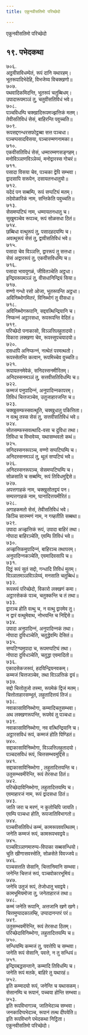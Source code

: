 ```yaml
---
title: एकूनवीसतिमो परिच्छेदो

---
```

एकूनवीसतिमो परिच्छेदो  


## १९. पभेदकथा

७०६.  
अट्ठवीसविधम्पेतं, रूपं दानि यथारहम्।  
भूतरूपादिभेदेहि, विभजेय्य विचक्खणो॥  
७०७.  
पथवादिकमिदन्ति, भूतरूपं चतुब्बिधम्।  
उपादारूपमञ्‍ञं तु, चतुवीसतिविधं भवे॥  
७०८.  
पञ्‍चविधम्पि चक्खादिरूपमज्झत्तिकं मतम्।  
तेवीसतिविधं सेसं, बाहिरन्ति पवुच्‍चति॥  
७०९.  
रूपसद्दगन्धरसफोट्ठब्बा सत्त पञ्‍चधा।  
पञ्‍चप्पसादविसया, पञ्‍चारम्मणनामका॥  
७१०.  
एकवीसतिविधं सेसं, धम्मारम्मणसङ्गहम्।  
मनोविञ्‍ञाणविञ्‍ञेय्यं, मनोद्वारस्स गोचरं॥  
७११.  
पसादा विसया चेव, पञ्‍चका द्वेपि सम्भवा।  
द्वादसापि सरूपेन, दसायतनधातुयो॥  
७१२.  
यदेदं पन सब्बम्पि, रूपं सप्पटिघं मतम्।  
तदेवोळारिकं नाम, सन्तिकेति पवुच्‍चति॥  
७१३.  
सेसमप्पटिघं नाम, धम्मायतनधातु च।  
सुखुमञ्‍चेव रूपञ्‍च, रूपं सोळसधा ठितं॥  
७१४.  
छब्बिधा वत्थुरूपं तु, पसादहदयम्पि च।  
अवत्थुरूपं सेसं तु, द्वावीसतिविधं भवे॥  
७१५.  
पसादा चेव विञ्‍ञत्ति, द्वाररूपं तु सत्तधा।  
सेसं अद्वाररूपं तु, एकवीसविधम्पि च॥  
७१६.  
पसादा भावयुगळं, जीवितञ्‍चेति अट्ठधा।  
इन्द्रियरूपमञ्‍ञं तु, वीसधानिन्द्रियं सिया॥  
७१७.  
वण्णो गन्धो रसो ओजा, भूतरूपन्ति अट्ठधा।  
अविनिब्भोगमितरं, विनिब्भोगं तु वीसधा॥  
७१८.  
अविनिब्भोगरूपानि, सद्दवत्थिन्द्रियानि च।  
निप्फन्‍नं अट्ठारसधा, रूपरूपन्ति वेदितं॥  
७१९.  
परिच्छेदो पनाकासो, विञ्‍ञत्तिलहुतादयो।  
विकारा लक्खणा चेव, रूपस्सुपचयादयो॥  
७२०.  
दसधापि अनिप्फन्‍नं, नत्थेतं परमत्थतो।  
रूपस्सेतन्ति कत्वान, रूपमिच्‍चेव वुच्‍चति॥  
७२१.  
रूपायतनमेवेकं, सनिदस्सनमीरितम्।  
अनिदस्सनमञ्‍ञं तु, सत्तवीसतिविधम्पि च॥  
७२२.  
कम्मजं पनुपादिन्‍नं, अनुपादिन्‍नकापरम्।  
तिविधं चित्तजञ्‍चेव, उतुजाहारजन्ति च॥  
७२३.  
चक्खुसम्फस्सवत्थूति, चक्खुधातु पकित्तिता।  
न वत्थु तस्स सेसं तु, सत्तवीसतिविधं भवे॥  
७२४.  
सोतसम्फस्सवत्थादि-वसा च दुविधा तथा।  
तिविधा च विभावेय्य, यथासम्भवतो कथं॥  
७२५.  
सनिदस्सनरूपञ्‍च, वण्णो सप्पटिघम्पि च।  
अनिदस्सनमञ्‍ञं तु, थूलं सप्पटिघं भवे॥  
७२६.  
अनिदस्सनरूपञ्‍च, सेसमप्पटिघम्पि च।  
सोळसाति च सब्बम्पि, रूपं तिविधमुद्दिसे॥  
७२७.  
अपत्तगाहकं नाम, चक्खुसोतद्वयं पन।  
सम्पत्तगाहकं नाम, घानादित्तयमीरितं॥  
७२८.  
अगाहकमतो सेसं, तेवीसतिविधं भवे।  
किञ्‍चि सारम्मणं नाम, न गय्हतीति सब्बथा॥  
७२९.  
उपादा अज्झत्तिकं रूपं, उपादा बाहिरं तथा।  
नोपादा बाहिरञ्‍चेति, एवम्पि तिविधं भवे॥  
७३०.  
अज्झत्तिकमुपादिन्‍नं, बाहिरञ्‍च तथापरम्।  
अनुपादिन्‍नकञ्‍चेति, एवमादिवसापि च॥  
७३१.  
दिट्ठं रूपं सुतं सद्दो, गन्धादि तिविधं मुतम्।  
विञ्‍ञातमञ्‍ञविञ्‍ञेय्यं, मनसाति चतुब्बिधं॥  
७३२.  
रूपरूपं परिच्छेदो, विकारो लक्खणं कमा।  
अट्ठारसेककं पञ्‍च, चतुक्‍कन्ति च तं तथा॥  
७३३.  
द्वारञ्‍च होति वत्थु च, न वत्थु द्वारमेव तु।  
न द्वारं वत्थुमेवाथ, नोभयन्ति च निद्दिसे॥  
७३४.  
उपादा अनुपादिन्‍नं, अनुपादिन्‍नकं तथा।  
नोपादा दुविधञ्‍चेति, चतुद्धेवम्पि देसितं॥  
७३५.  
सप्पटिग्घमुपादा च, रूपमप्पटिघं तथा।  
नोपादा दुविधञ्‍चेति, चतुद्धा एवमादितो॥  
७३६.  
एकादसेकजरूपं, हदयिन्द्रियनवकम्।  
कम्मजं चित्तजञ्‍चेव, तथा विञ्‍ञत्तिकं द्वयं॥  
७३७.  
सद्दो चित्तोतुजो तस्मा, रूपमेकं द्विजं मतम्।  
चित्तोताहारसम्भूतं, लहुतादित्तयं तिजं॥  
७३८.  
नवाकासाविनिब्भोगा, कम्मादिचतुसम्भवा।  
अथ लक्खणरूपन्ति, रूपमेवं तु पञ्‍चधा॥  
७३९.  
नवाकासाविनिब्भोगा, नव वत्थिन्द्रियानि च।  
अट्ठारसविधं रूपं, कम्मजं होति पिण्डितं॥  
७४०.  
सद्दाकासाविनिब्भोगा, विञ्‍ञत्तिलहुतादयो।  
पञ्‍चदसविधं रूपं, चित्तसम्भवमुद्दिसे॥  
७४१.  
सद्दाकासाविनिब्भोगा , लहुतादित्तयन्ति च।  
उतुसम्भवमीरेन्ति, रूपं तेरसधा ठितं॥  
७४२.  
परिच्छेदाविनिब्भोगा, लहुतादित्तयम्पि च।  
एवमाहारजं नाम, रूपं द्वादसधा ठितं॥  
७४३.  
जाति जरा च मरणं, न कुतोचिपि जायति।  
एवम्पि पञ्‍चधा होति, रूपजातिविभागतो॥  
७४४.  
पञ्‍चवीसतिविधं कम्मं, कामरूपववत्थितम्।  
जनेति कम्मजं रूपं, कामरूपभवद्वये॥  
७४५.  
पञ्‍चविञ्‍ञाणमारुप्प-विपाका सब्बसन्धियो।  
चुति खीणासवस्सेति, सोळसेते विवज्‍जये॥  
७४६.  
पञ्‍चसत्तति सेसानि, चित्तानिमानि सम्भवा।  
जनेन्ति चित्तजं रूपं, पञ्‍चवोकारभूमियं॥  
७४७.  
जनेभि उतुजं रूपं, तेजोधातु भवद्वये।  
कामभूमियमोजा तु, जनेताहारजं तथा॥  
७४८.  
कम्मं जनेति रूपानि, अत्तजानि खणे खणे।  
चित्तमुप्पादकालम्हि, उप्पादानन्तरं परं॥  
७४९.  
उतुसम्भवमीरेन्ति, रूपं तेरसधा ठितम्।  
परिच्छेदाविनिब्भोगा, लहुतादित्तयम्पि च॥  
७५०.  
सन्धियम्पि कम्मजं तु, पवत्तेपि च सम्भवा।  
जनेति रूपं सेसानि, पवत्ते, न तु सन्धियं॥  
७५१.  
इन्द्रियबद्धसन्ताने, कम्मादि तिविधम्पि च।  
जनेति रूपं मतके, बाहिरे तु यथारहं॥  
७५२.  
इति कम्मादयो रूपं, जनेन्ति च यथासकम्।  
सेसानम्पि च रूपानं, पच्‍चया होन्ति सम्भवा॥  
७५३.  
इति रूपविभागञ्‍च, जातिभेदञ्‍च सम्भवा।  
जनकादिप्पभेदञ्‍च, रूपानं तत्थ दीपयेति॥  
इति रूपविभागे पभेदकथा निट्ठिता।  
एकूनवीसतिमो परिच्छेदो।  